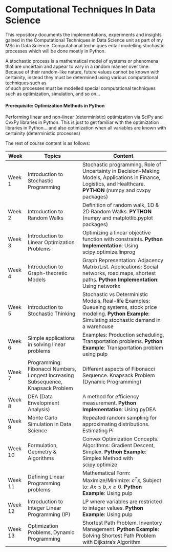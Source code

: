 # Computational Techniques In Data Science
This repository documents the implementations, experiments and insights gained in the Computational Techniques in Data Science unit as part of my MSc in Data Science. Computational techniques entail modelling stochastic processes which will be done mostly in Python.

A stochastic process is a mathematical model of systems or phenomena that are uncertain and appear to vary in a random manner over time. Because of their random-like nature, future values cannot be known with certainity, instead they must be determined using various computational techniques such as  
of such processes must be modelled special computational techniques such as optimization, simulation, and so on...

#### Prerequisite: Optimization Methods in Python
Performing linear and non-linear (deterministic) optimization via SciPy and CvxPy libraries in Python. This is just to get familiar with the optimization libraries in Python....and also optimization when all variables are known with certainity (deterministic processes)

The rest of course content is as follows:

| Week | Topics | Content |
|------|--------|---------|
| Week 1 | Introduction to Stochastic Programming | Stochastic programming, Role of Uncertainty in Decision-Making Models, Applications in Finance, Logistics, and Healthcare. **PYTHON** (numpy and cvxpy packages) |
| Week 2 | Introduction to Random Walks | Definition of random walk, 1D & 2D Random Walks. **PYTHON** (numpy and matplotlib.pyplot packages) |
| Week 3 | Introduction to Linear Optimization Problems | Optimizing a linear objective function with constraints. **Python Implementation**: Using scipy.optimize.linprog |
| Week 4 | Introduction to Graph-theoretic Models | Graph Representation: Adjacency Matrix/List. Applications: Social networks, road maps, shortest paths. **Python Implementation**: Using networkx |
| Week 5 | Introduction to Stochastic Thinking | Stochastic vs Deterministic Models. Real-life Examples: Queueing systems, stock price modeling. **Python Example**: Simulating stochastic demand in a warehouse |
| Week 6 | Simple applications in solving linear problems | Examples: Production scheduling, Transportation problems. **Python Example**: Transportation problem using pulp |
| Week 7 | Programming: Fibonacci Numbers, Longest Increasing Subsequence, Knapsack Problem | Different aspects of Fibonacci Sequence. Knapsack Problem (Dynamic Programming) |
| Week 8 | DEA (Data Envelopment Analysis) | A method for efficiency measurement. **Python Implementation**: Using pyDEA |
| Week 9 | Monte Carlo Simulation in Data Science | Repeated random sampling for approximating distributions. Estimating Pi |
| Week 10 | Formulation, Geometry & Algorithms | Convex Optimization Concepts. Algorithms: Gradient Descent, Simplex. **Python Example**: Simplex Method with scipy.optimize |
| Week 11 | Defining Linear Programming problems | Mathematical Form: Maximize/Minimize: $c^T x$, Subject to: $Ax ≤ b, x ≥ 0$. **Python Example**: Using pulp |
| Week 12 | Introduction to Integer Linear Programming (IP) | LP where variables are restricted to integer values. **Python Example**: Using pulp |
| Week 13 | Optimization Problems, Dynamic Programming | Shortest Path Problem. Inventory Management. **Python Example**: Solving Shortest Path Problem with Dijkstra’s Algorithm |
